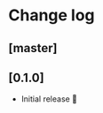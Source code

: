# Change log

## [master]

## [0.1.0]

- Initial release 👾

[@fargelus]: https://github.com/fargelus